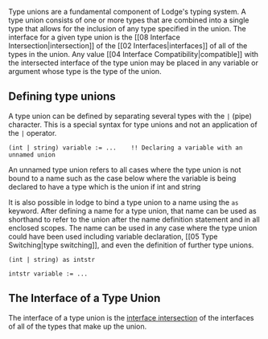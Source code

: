 Type unions are a fundamental component of Lodge's typing system. A type union consists of one or more types that are combined into a single type that allows for the inclusion of any type specified in the union. The interface for a given type union is the [[08 Interface Intersection|intersection]] of the  [[02 Interfaces|interfaces]] of all of the types in the union. Any value [[04 Interface Compatibility|compatible]] with the intersected interface of the type union may be placed in any variable or argument whose type is the type of the union.

## Defining type unions


A type union can be defined by separating several types with the `|` (pipe) character. This is a special syntax for type unions and not  an application of the `|` operator.

``` Lodge
(int | string) variable := ...    !! Declaring a variable with an unnamed union
```
An unnamed type union refers to all cases where the type union is not bound to a name such as the case below where the variable is being declared to have a type which is the union if int and string


It is also possible in lodge to bind a type union to a name using the `as` keyword. After defining a name for a type union, that name can be used as shorthand to refer to the union after the name definition statement and in all enclosed scopes. The name can be used in any case where the type union could have been used including variable declaration, [[05 Type Switching|type switching]], and even the definition of further type unions.
``` Lodge
(int | string) as intstr

intstr variable := ...
```


## The Interface of a Type Union
The interface of a type union is the [interface intersection](08%20Interface%20Intersection.md) of the interfaces of all of the types that make up the union.
